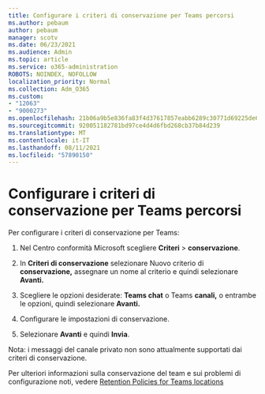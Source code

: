```yaml
---
title: Configurare i criteri di conservazione per Teams percorsi
ms.author: pebaum
author: pebaum
manager: scotv
ms.date: 06/23/2021
ms.audience: Admin
ms.topic: article
ms.service: o365-administration
ROBOTS: NOINDEX, NOFOLLOW
localization_priority: Normal
ms.collection: Adm_O365
ms.custom:
- "12063"
- "9000273"
ms.openlocfilehash: 21b06a9b5e836fa83f4d37617857eabb6289c30771d69225de662415d513d720
ms.sourcegitcommit: 920051182781bd97ce4d4d6fbd268cb37b84d239
ms.translationtype: MT
ms.contentlocale: it-IT
ms.lasthandoff: 08/11/2021
ms.locfileid: "57890150"
---
```

# <a name="configure-retention-policies-for-teams-locations"></a>Configurare i criteri di conservazione per Teams percorsi

Per configurare i criteri di conservazione per Teams:

1. Nel Centro conformità Microsoft scegliere **Criteri**  >  **conservazione**.

1. In **Criteri di conservazione** selezionare Nuovo criterio di **conservazione,** assegnare un nome al criterio e quindi selezionare **Avanti.**

1. Scegliere le opzioni desiderate: **Teams chat** o Teams **canali,** o entrambe le opzioni, quindi selezionare **Avanti.**

1. Configurare le impostazioni di conservazione. 

1. Selezionare **Avanti** e quindi **Invia**.

Nota: i messaggi del canale privato non sono attualmente supportati dai criteri di conservazione.

Per ulteriori informazioni sulla conservazione del team e sui problemi di configurazione noti, vedere [Retention Policies for Teams locations](https://docs.microsoft.com/microsoft-365/compliance/create-retention-policies#retention-policy-for-teams-locations)

